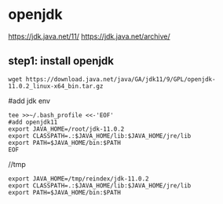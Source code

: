 # openjdk
https://jdk.java.net/11/
https://jdk.java.net/archive/


## step1: install openjdk
```
wget https://download.java.net/java/GA/jdk11/9/GPL/openjdk-11.0.2_linux-x64_bin.tar.gz
```

#add jdk env
```
tee >>~/.bash_profile <<-'EOF'
#add openjdk11
export JAVA_HOME=/root/jdk-11.0.2
export CLASSPATH=.:$JAVA_HOME/lib:$JAVA_HOME/jre/lib
export PATH=$JAVA_HOME/bin:$PATH
EOF
```

//tmp
```
export JAVA_HOME=/tmp/reindex/jdk-11.0.2
export CLASSPATH=.:$JAVA_HOME/lib:$JAVA_HOME/jre/lib
export PATH=$JAVA_HOME/bin:$PATH
```



